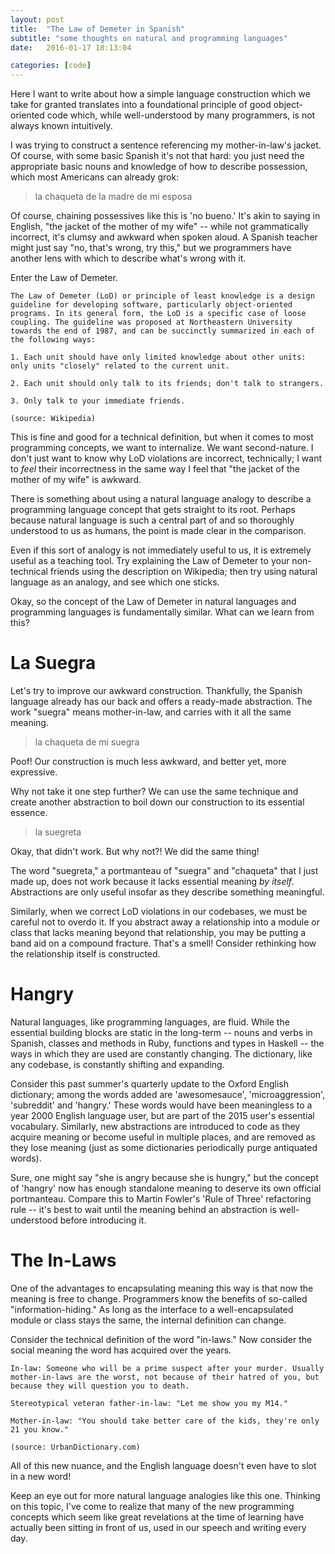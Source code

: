 ```yaml
---
layout: post
title:  "The Law of Demeter in Spanish"
subtitle: "some thoughts on natural and programming languages"
date:   2016-01-17 18:13:04

categories: [code]
---
```


Here I want to write about how a simple language construction which we take for granted translates into a foundational principle of good object-oriented code which, while well-understood by many programmers, is not always known intuitively.

I was trying to construct a sentence referencing my mother-in-law's jacket. Of course, with some basic Spanish it's not that hard: you just need the appropriate basic nouns and knowledge of how to describe possession, which most Americans can already grok:

> la chaqueta de la madre de mi esposa

Of course, chaining possessives like this is 'no bueno.' It's akin to saying in English, "the jacket of the mother of my wife" -- while not grammatically incorrect, it's clumsy and awkward when spoken aloud. A Spanish teacher might just say "no, that's wrong, try this," but we programmers have another lens with which to describe what's wrong with it. 

Enter the Law of Demeter.

~~~~
The Law of Demeter (LoD) or principle of least knowledge is a design guideline for developing software, particularly object-oriented programs. In its general form, the LoD is a specific case of loose coupling. The guideline was proposed at Northeastern University towards the end of 1987, and can be succinctly summarized in each of the following ways:

1. Each unit should have only limited knowledge about other units: only units "closely" related to the current unit.

2. Each unit should only talk to its friends; don't talk to strangers.

3. Only talk to your immediate friends.

(source: Wikipedia)
~~~~

This is fine and good for a technical definition, but when it comes to most programming concepts, we want to internalize. We want second-nature. I don't just want to know why LoD violations are incorrect, technically; I want to *feel* their incorrectness in the same way I feel that "the jacket of the mother of my wife" is awkward.

There is something about using a natural language analogy to describe a programming language concept that gets straight to its root. Perhaps because natural language is such a central part of and so thoroughly understood to us as humans, the point is made clear in the comparison. 

Even if this sort of analogy is not immediately useful to us, it is extremely useful as a teaching tool. Try explaining the Law of Demeter to your non-technical friends using the description on Wikipedia; then try using natural language as an analogy, and see which one sticks.

Okay, so the concept of the Law of Demeter in natural languages and programming languages is fundamentally similar. What can we learn from this?

# La Suegra 

Let's try to improve our awkward construction. Thankfully, the Spanish language already has our back and offers a ready-made abstraction. The work "suegra" means mother-in-law, and carries with it all the same meaning.

> la chaqueta de mi suegra

Poof! Our construction is much less awkward, and better yet, more expressive.

Why not take it one step further? We can use the same technique and create another abstraction to boil down our construction to its essential essence.

> la suegreta

Okay, that didn't work. But why not?! We did the same thing! 

The word "suegreta," a portmanteau of "suegra" and "chaqueta" that I just made up, does not work because it lacks essential meaning *by itself*. Abstractions are only useful insofar as they describe something meaningful.

Similarly, when we correct LoD violations in our codebases, we must be careful not to overdo it. If you abstract away a relationship into a module or class that lacks meaning beyond that relationship, you may be putting a band aid on a compound fracture. That's a smell! Consider rethinking how the relationship itself is constructed.

# Hangry 

Natural languages, like programming languages, are fluid. While the essential building blocks are static in the long-term -- nouns and verbs in Spanish, classes and methods in Ruby, functions and types in Haskell -- the ways in which they are used are constantly changing. The dictionary, like any codebase, is constantly shifting and expanding.

Consider this past summer's quarterly update to the Oxford English dictionary; among the words added are 'awesomesauce', 'microaggression', 'subreddit' and 'hangry.' These words would have been meaningless to a year 2000 English language user, but are part of the 2015 user's essential vocabulary. Similarly, new abstractions are introduced to code as they acquire meaning or become useful in multiple places, and are removed as they lose meaning (just as some dictionaries periodically purge antiquated words).

Sure, one might say "she is angry because she is hungry," but the concept of 'hangry' now has enough standalone meaning to deserve its own official portmanteau. Compare this to Martin Fowler's 'Rule of Three' refactoring rule -- it's best to wait until the meaning behind an abstraction is well-understood before introducing it. 

# The In-Laws

One of the advantages to encapsulating meaning this way is that now the meaning is free to change. Programmers know the benefits of so-called "information-hiding." As long as the interface to a well-encapsulated module or class stays the same, the internal definition can change.

Consider the technical definition of the word "in-laws." Now consider the social meaning the word has acquired over the years. 

~~~~
In-law: Someone who will be a prime suspect after your murder. Usually mother-in-laws are the worst, not because of their hatred of you, but because they will question you to death.

Stereotypical veteran father-in-law: "Let me show you my M14."
 
Mother-in-law: "You should take better care of the kids, they're only 21 you know."

(source: UrbanDictionary.com)
~~~~

All of this new nuance, and the English language doesn't even have to slot in a new word!

Keep an eye out for more natural language analogies like this one. Thinking on this topic, I've come to realize that many of the new programming concepts which seem like great revelations at the time of learning have actually been sitting in front of us, used in our speech and writing every day.

